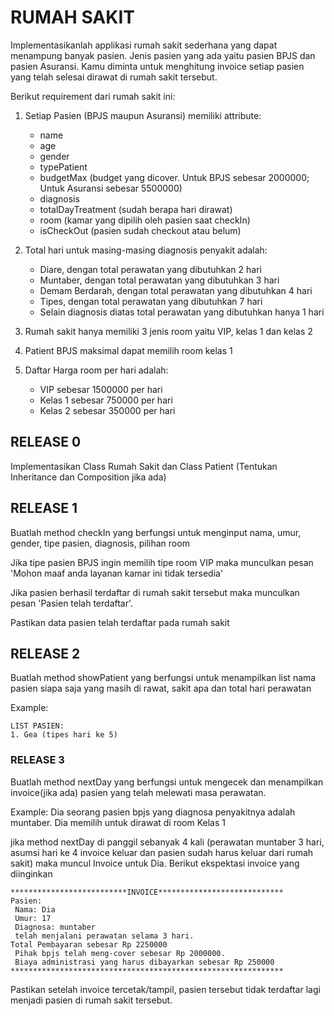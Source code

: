 # RUMAH SAKIT

Implementasikanlah applikasi rumah sakit sederhana yang dapat menampung banyak pasien.
Jenis pasien yang ada yaitu pasien BPJS dan pasien Asuransi. Kamu diminta untuk menghitung invoice setiap
pasien yang telah selesai dirawat di rumah sakit tersebut.

Berikut requirement dari rumah sakit ini:

1. Setiap Pasien (BPJS maupun Asuransi) memiliki attribute:
    - name
    - age
    - gender
    - typePatient
    - budgetMax (budget yang dicover. Untuk BPJS sebesar 2000000; Untuk Asuransi sebesar 5500000)
    - diagnosis
    - totalDayTreatment (sudah berapa hari dirawat)
    - room (kamar yang dipilih oleh pasien saat checkIn)
    - isCheckOut (pasien sudah checkout atau belum)

2. Total hari untuk masing-masing diagnosis penyakit adalah:
    - Diare, dengan total perawatan yang dibutuhkan 2 hari
    - Muntaber, dengan total perawatan yang dibutuhkan 3 hari
    - Demam Berdarah, dengan total perawatan yang dibutuhkan 4 hari
    - Tipes, dengan total perawatan yang dibutuhkan 7 hari
    - Selain diagnosis diatas total perawatan yang dibutuhkan hanya 1 hari

3. Rumah sakit hanya memiliki 3 jenis room yaitu VIP, kelas 1 dan kelas 2

4. Patient BPJS maksimal dapat memilih room kelas 1

5. Daftar Harga room per hari adalah:
   - VIP sebesar 1500000 per hari
   - Kelas 1 sebesar 750000 per hari
   - Kelas 2 sebesar 350000 per hari


## RELEASE 0
Implementasikan Class Rumah Sakit dan Class Patient (Tentukan Inheritance dan Composition jika ada)

## RELEASE 1
Buatlah method checkIn yang berfungsi untuk menginput nama, umur, gender, tipe pasien, diagnosis, pilihan room

Jika tipe pasien BPJS ingin memilih tipe room VIP maka munculkan pesan 'Mohon maaf anda layanan kamar ini tidak tersedia'

Jika pasien berhasil terdaftar di rumah sakit tersebut maka munculkan pesan 'Pasien telah terdaftar'.

Pastikan data pasien telah terdaftar pada rumah sakit

## RELEASE 2
Buatlah method showPatient yang berfungsi untuk menampilkan list nama pasien siapa saja yang masih di rawat, sakit apa dan total hari perawatan

Example:
```
LIST PASIEN:
1. Gea (tipes hari ke 5)
```

### RELEASE 3
Buatlah method nextDay yang berfungsi untuk mengecek dan menampilkan invoice(jika ada) pasien yang telah melewati masa perawatan.

Example:
Dia seorang pasien bpjs yang diagnosa penyakitnya adalah muntaber. Dia memilih untuk dirawat di room Kelas 1

jika method nextDay di panggil sebanyak 4 kali (perawatan muntaber 3 hari, asumsi hari ke 4 invoice keluar dan pasien sudah harus keluar dari rumah sakit)
maka muncul Invoice untuk Dia. Berikut ekspektasi invoice yang diinginkan

```
**************************INVOICE****************************
Pasien:
 Nama: Dia
 Umur: 17
 Diagnosa: muntaber
 telah menjalani perawatan selama 3 hari.
Total Pembayaran sebesar Rp 2250000
 Pihak bpjs telah meng-cover sebesar Rp 2000000.
 Biaya administrasi yang harus dibayarkan sebesar Rp 250000
*************************************************************
```

Pastikan setelah invoice tercetak/tampil, pasien tersebut tidak terdaftar lagi menjadi pasien di rumah sakit tersebut.
